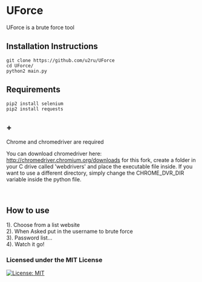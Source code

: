 # UForce
UForce is a brute force tool

## Installation Instructions
```
git clone https://github.com/u2ru/UForce
cd UForce/
python2 main.py
```

## Requirements
```
pip2 install selenium
pip2 install requests
```

## +

Chrome and chromedriver are required

You can download chromedriver here: http://chromedriver.chromium.org/downloads
for this fork, create a folder in your C drive called 'webdrivers' and place the executable file inside. If you want to use a different directory, simply change the CHROME_DVR_DIR variable inside the python file.

<br>

## How to use

1). Choose from a list website<br>
2). When Asked put in the username to brute force<br>
3). Password list...<br>
4). Watch it go!

### Licensed under the MIT License

[![License: MIT](https://img.shields.io/badge/License-MIT-yellow.svg)](LICENSE)

